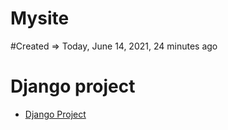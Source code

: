 # Mysite
#‎Created => Today, ‎June ‎14, ‎2021, ‏‎24 minutes ago
# Django project
*  <a href="https://github.com/Amankhalsa/intro_python/tree/main/mywebsite">Django Project </a>

